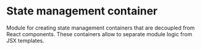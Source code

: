 State management container
==========================

Module for creating state management containers that are decoupled from React components. These containers allow to separate module logic from JSX templates.
